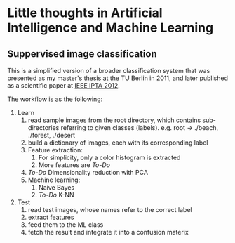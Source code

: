 # Little thoughts in Artificial Intelligence and Machine Learning
## Suppervised image classification
This is a simplified version of a broader classification system that was presented as my master's thesis at the TU Berlin in 2011, and later published as a scientific paper at [IEEE IPTA 2012](https://ieeexplore.ieee.org/abstract/document/6469543).

The workflow is as the following:
1. Learn  
    1. read sample images from the root directory, which contains sub-directories referring to given classes (labels). e.g. root -> ./beach, ./forest, ./desert
    2. build a dictionary of images, each with its corresponding label
    3. Feature extraction:
        1. For simplicity, only a color histogram is extracted
        2. More features are *To-Do*
    3. *To-Do* Dimensionality reduction with PCA
    4. Machine learning:
        1. Naive Bayes
        2. *To-Do* K-NN
2. Test
    1. read test images, whose names refer to the correct label
    2. extract features
    3. feed them to the ML class
    4. fetch the result and integrate it into a confusion materix
